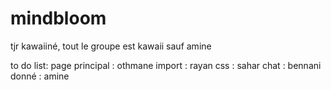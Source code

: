 # mindbloom
tjr kawaiiné, tout le groupe est kawaii sauf amine

to do list:
    page principal : othmane
    import         : rayan 
    css            : sahar
    chat           : bennani
    donné          : amine 
